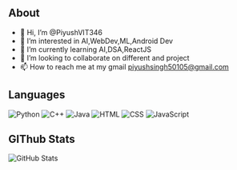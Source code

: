 ## **About**
- 👋 Hi, I’m @PiyushVIT346
- 👀 I’m interested in AI,WebDev,ML,Android Dev
- 🌱 I’m currently learning AI,DSA,ReactJS
- 💞️ I’m looking to collaborate on different and project 
- 📫 How to reach me at my gmail piyushsingh50105@gmail.com
## **Languages**
![Python](https://img.shields.io/badge/Python-3776AB?style=for-the-badge&logo=python&logoColor=white)
![C++](https://img.shields.io/badge/C++-00599C?style=for-the-badge&logo=cplusplus&logoColor=white)
![Java](https://img.shields.io/badge/Java-C0392B?style=for-the-badge&logo=java&logoColor=white)
![HTML](https://img.shields.io/badge/HTML-D35400?style=for-the-badge&logo=html5&logoColor=white)
![CSS](https://img.shields.io/badge/CSS-239120?style=for-the-badge&logo=css3&logoColor=white)
![JavaScript](https://img.shields.io/badge/JavaScript-F7DF1E?style=for-the-badge&logo=javascript&logoColor=white)
## **GIThub Stats**
![GitHub Stats](https://github-readme-stats.vercel.app/api?username=PiyushSingh&show_icons=true&theme=radical)
